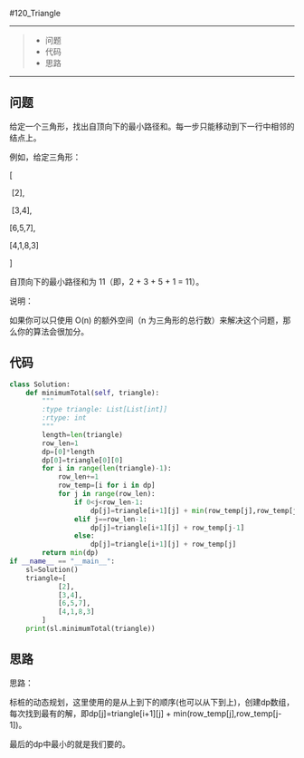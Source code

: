 #120_Triangle

------

> - 问题
> - 代码
> - 思路

------

## 问题

 给定一个三角形，找出自顶向下的最小路径和。每一步只能移动到下一行中相邻的结点上。

 

例如，给定三角形：

 

[

​     [2],

​    [3,4],

   [6,5,7],

  [4,1,8,3]

]

自顶向下的最小路径和为 11（即，2 + 3 + 5 + 1 = 11）。

 

说明：

 

如果你可以只使用 O(n) 的额外空间（n 为三角形的总行数）来解决这个问题，那么你的算法会很加分。

## 代码

```python
class Solution:
    def minimumTotal(self, triangle):
        """
        :type triangle: List[List[int]]
        :rtype: int
        """
        length=len(triangle)
        row_len=1
        dp=[0]*length
        dp[0]=triangle[0][0]
        for i in range(len(triangle)-1):
            row_len+=1
            row_temp=[i for i in dp]
            for j in range(row_len):
                if 0<j<row_len-1:
                    dp[j]=triangle[i+1][j] + min(row_temp[j],row_temp[j-1])
                elif j==row_len-1:
                    dp[j]=triangle[i+1][j] + row_temp[j-1]
                else:
                    dp[j]=triangle[i+1][j] + row_temp[j]
        return min(dp)
if __name__ == "__main__":
    sl=Solution()
    triangle=[
            [2],
            [3,4],
            [6,5,7],
            [4,1,8,3]
        ]
    print(sl.minimumTotal(triangle))
```

## 思路

思路：

标桩的动态规划，这里使用的是从上到下的顺序(也可以从下到上)，创建dp数组，每次找到最有的解，即dp[j]=triangle[i+1][j] + min(row_temp[j],row_temp[j-1])。

最后的dp中最小的就是我们要的。